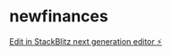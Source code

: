 # newfinances

[Edit in StackBlitz next generation editor ⚡️](https://stackblitz.com/~/github.com/Gst0432/newfinances)